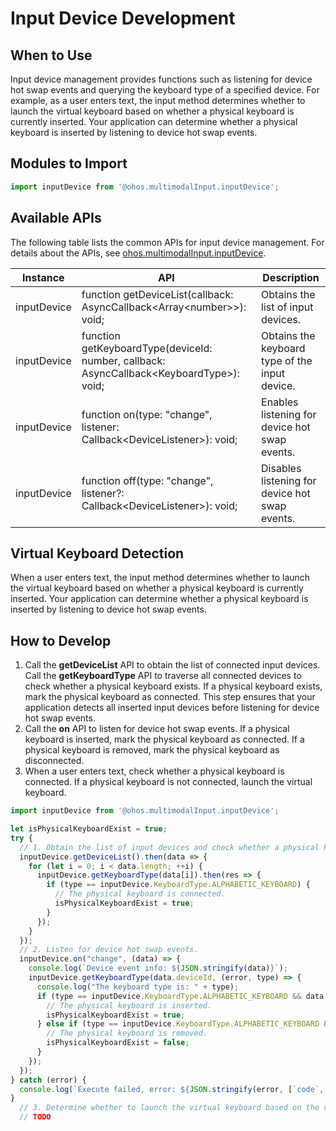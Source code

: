 # Input Device Development

## When to Use

Input device management provides functions such as listening for device hot swap events and querying the keyboard type of a specified device. For example, as a user enters text, the input method determines whether to launch the virtual keyboard based on whether a physical keyboard is currently inserted. Your application can determine whether a physical keyboard is inserted by listening to device hot swap events.

## Modules to Import

```js
import inputDevice from '@ohos.multimodalInput.inputDevice';
```

## Available APIs

The following table lists the common APIs for input device management. For details about the APIs, see [ohos.multimodalInput.inputDevice](../reference/apis/js-apis-inputdevice.md).

| Instance| API | Description|
| ----------- | ------------------------------------------------------------ | -------------------------- |
| inputDevice | function getDeviceList(callback: AsyncCallback\<Array\<number>>): void; | Obtains the list of input devices.|
| inputDevice | function getKeyboardType(deviceId: number, callback: AsyncCallback\<KeyboardType>): void; | Obtains the keyboard type of the input device.|
| inputDevice | function on(type: "change", listener: Callback\<DeviceListener>): void; | Enables listening for device hot swap events.|
| inputDevice | function off(type: "change", listener?: Callback\<DeviceListener>): void; | Disables listening for device hot swap events.|

## Virtual Keyboard Detection

When a user enters text, the input method determines whether to launch the virtual keyboard based on whether a physical keyboard is currently inserted. Your application can determine whether a physical keyboard is inserted by listening to device hot swap events.

## How to Develop

1. Call the **getDeviceList** API to obtain the list of connected input devices. Call the **getKeyboardType** API to traverse all connected devices to check whether a physical keyboard exists. If a physical keyboard exists, mark the physical keyboard as connected. This step ensures that your application detects all inserted input devices before listening for device hot swap events.
2. Call the **on** API to listen for device hot swap events. If a physical keyboard is inserted, mark the physical keyboard as connected. If a physical keyboard is removed, mark the physical keyboard as disconnected.
3. When a user enters text, check whether a physical keyboard is connected. If a physical keyboard is not connected, launch the virtual keyboard.


```js
import inputDevice from '@ohos.multimodalInput.inputDevice';

let isPhysicalKeyboardExist = true;
try {
  // 1. Obtain the list of input devices and check whether a physical keyboard is connected.
  inputDevice.getDeviceList().then(data => {
    for (let i = 0; i < data.length; ++i) {
      inputDevice.getKeyboardType(data[i]).then(res => {
        if (type == inputDevice.KeyboardType.ALPHABETIC_KEYBOARD) {
          // The physical keyboard is connected.
          isPhysicalKeyboardExist = true;
        }
      });
    }
  });
  // 2. Listen for device hot swap events.
  inputDevice.on("change", (data) => {
    console.log(`Device event info: ${JSON.stringify(data)}`);
    inputDevice.getKeyboardType(data.deviceId, (error, type) => {
      console.log("The keyboard type is: " + type);
      if (type == inputDevice.KeyboardType.ALPHABETIC_KEYBOARD && data.type == 'add') {
        // The physical keyboard is inserted.
        isPhysicalKeyboardExist = true;
      } else if (type == inputDevice.KeyboardType.ALPHABETIC_KEYBOARD && data.type == 'remove') {
        // The physical keyboard is removed.
        isPhysicalKeyboardExist = false;
      }
    });
  });
} catch (error) {
  console.log(`Execute failed, error: ${JSON.stringify(error, [`code`, `message`])}`);
}
  // 3. Determine whether to launch the virtual keyboard based on the value of isPhysicalKeyboardExist.
  // TODO
```
